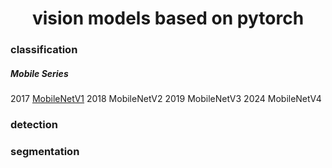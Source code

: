 <h1 align="center">vision models based on pytorch</h1>

### classification
##### Mobile Series
2017  [MobileNetV1](https://github.com/tip2tip/vision-models/blob/main/MobileNetV1.py)
2018  MobileNetV2
2019  MobileNetV3
2024  MobileNetV4

### detection

### segmentation
